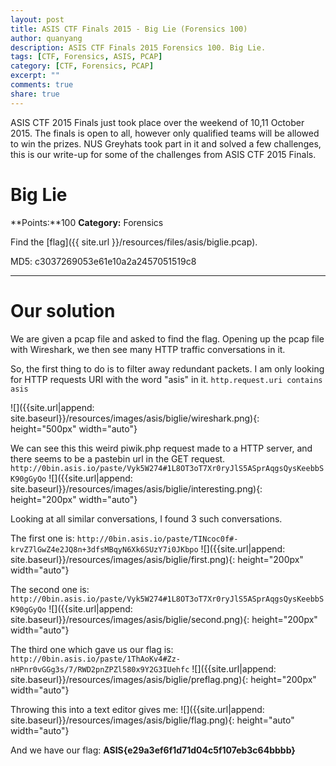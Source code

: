 ```yaml
---
layout: post
title: ASIS CTF Finals 2015 - Big Lie (Forensics 100)
author: quanyang
description: ASIS CTF Finals 2015 Forensics 100. Big Lie.
tags: [CTF, Forensics, ASIS, PCAP]
category: [CTF, Forensics, PCAP]
excerpt: ""
comments: true
share: true
--- 
```


ASIS CTF 2015 Finals just took place over the weekend of 10,11 October 2015. The finals is open to all, however only qualified teams will be allowed to win the prizes. NUS Greyhats took part in it and solved a few challenges, this is our write-up for some of the challenges from ASIS CTF 2015 Finals. 

# Big Lie
**Points:**100
**Category:** Forensics

Find the [flag]({{ site.url }}/resources/files/asis/biglie.pcap).

MD5: c3037269053e61e10a2a2457051519c8

---

# Our solution

We are given a pcap file and asked to find the flag. Opening up the pcap file with Wireshark, we then see many HTTP traffic conversations in it.

So, the first thing to do is to filter away redundant packets. I am only looking for HTTP requests URI with the word "asis" in it.
`http.request.uri contains asis` 

![]({{site.url|append: site.baseurl}}/resources/images/asis/biglie/wireshark.png){: height="500px" width="auto"}

We can see this this weird piwik.php request made to a HTTP server, and there seems to be a pastebin url in the GET request.
`http://0bin.asis.io/paste/Vyk5W274#1L8OT3oT7Xr0ryJlS5ASprAqgsQysKeebbSK90gGyQo`
![]({{site.url|append: site.baseurl}}/resources/images/asis/biglie/interesting.png){: height="200px" width="auto"}

Looking at all similar conversations, I found 3 such conversations.

The first one is:
`http://0bin.asis.io/paste/TINcoc0f#-krvZ7lGwZ4e2JQ8n+3dfsMBqyN6Xk6SUzY7i0JKbpo`
![]({{site.url|append: site.baseurl}}/resources/images/asis/biglie/first.png){: height="200px" width="auto"}

The second one is:
`http://0bin.asis.io/paste/Vyk5W274#1L8OT3oT7Xr0ryJlS5ASprAqgsQysKeebbSK90gGyQo`
![]({{site.url|append: site.baseurl}}/resources/images/asis/biglie/second.png){: height="200px" width="auto"}

The third one which gave us our flag is:
`http://0bin.asis.io/paste/1ThAoKv4#Zz-nHPnr0vGGg3s/7/RWD2pnZPZl580x9Y2G3IUehfc`
![]({{site.url|append: site.baseurl}}/resources/images/asis/biglie/preflag.png){: height="200px" width="auto"}

Throwing this into a text editor gives me:
![]({{site.url|append: site.baseurl}}/resources/images/asis/biglie/flag.png){: height="auto" width="auto"}

And we have our flag: **ASIS{e29a3ef6f1d71d04c5f107eb3c64bbbb}**